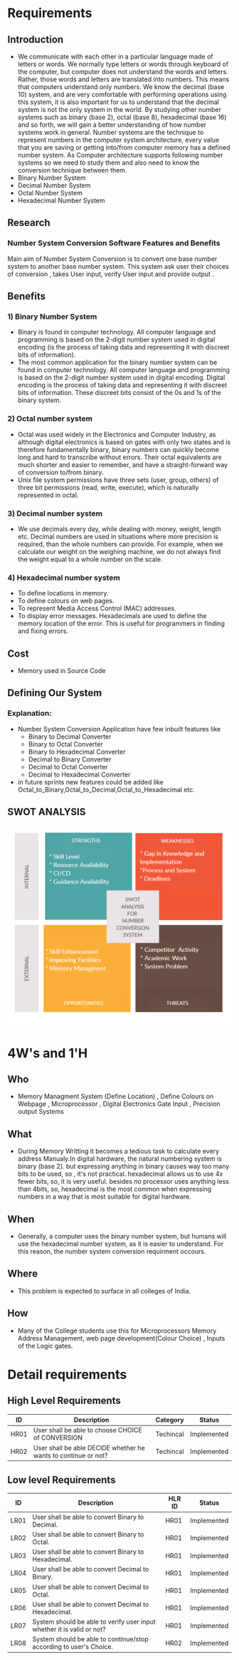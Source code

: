 # Requirements
## Introduction
*  We communicate with each other in a particular language made of letters or words. We normally type letters or words through keyboard of the computer, but computer does not understand the words and letters. Rather, those words and letters are translated into numbers. This means that computers understand only numbers. We know the decimal (base 10) system, and are very comfortable with performing operations using this system, it is also important for us to understand that the decimal system is not the only system in the world. By studying other number systems such as binary (base 2), octal (base 8), hexadecimal (base 16) and so forth, we will gain a better understanding of how number systems work in general. Number systems are the technique to represent numbers in the computer system architecture, every value that you are saving or getting into/from computer memory has a defined number system. As Computer architecture supports following number systems so we need to study them and also need to know the conversion technique between them.
*  Binary Number System
*  Decimal Number System
*  Octal Number System
*  Hexadecimal Number System
## Research
### Number System Conversion Software Features and Benefits
Main aim of Number System Conversion is to convert one base number system to another base number system. This system ask user their choices of conversion , takes User input, verify User input and provide output .
## Benefits
### 1) Binary Number System
*  Binary is found in computer technology. All computer language and programming is based on the 2-digit number system used in digital encoding (is the process of taking data and representing it with discreet bits of information).
*  The most common application for the binary number system can be found in computer technology. All computer language and programming is based on the 2-digit number system used in digital encoding. Digital encoding is the process of taking data and representing it with discreet bits of information. These discreet bits consist of the 0s and 1s of the binary system.
### 2) Octal number system
*  Octal was used widely in the Electronics and Computer Industry, as although digital electronics is based on gates with only two states and is therefore fundamentally binary, binary numbers can quickly become long and hard to transcribe without errors. Their octal equivalents are much shorter and easier to remember, and have a straight-forward way of conversion to/from binary.
*  Unix file system permissions have three sets (user, group, others) of three bit permissions (read, write, execute), which is naturally represented in octal.
### 3) Decimal number system
* We use decimals every day, while dealing with money, weight, length etc. Decimal numbers are used in situations where more precision is required, than the whole numbers can provide. For example, when we calculate our weight on the weighing machine, we do not always find the weight equal to a whole number on the scale.
### 4) Hexadecimal number system
*  To define locations in memory.
*  To define colours on web pages.
*  To represent Media Access Control (MAC) addresses.
*  To display error messages. Hexadecimals are used to define the memory location of the error.  This is useful for programmers in finding and fixing errors.
## Cost
*  Memory used in Source Code
## Defining Our System
### Explanation:
*  Number System Conversion Application have few inbuilt features like
    *  Binary to Decimal Converter
    *  Binary to Octal Converter
    *  Binary to Hexadecimal Converter
    *  Decimal to Binary Converter
    *  Decimal to Octal Converter
    *  Decimal to Hexadecimal Converter
*  in future sprints new features could be added like Octal_to_Binary,Octal_to_Decimal,Octal_to_Hexadecimal etc.

## SWOT ANALYSIS
![SWOT Analysis](https://github.com/Prapti312/Mini_Project/blob/main/1_Requirements/swot_analysis.jpg)

# 4W&#39;s and 1&#39;H

## Who
*  Memory Managment System (Define Location) , Define Colours on Webpage , Microprocessor , Digital Electronics Gate Input , Precision output Systems 

## What
*  During Memory Writting it becomes a tedious task to calculate every address Manualy.In digital hardware, the natural numbering system is binary (base 2). but expressing anything in binary causes way too many bits to be used, so , it's not practical. hexadecimal allows us to use 4x fewer bits, so, it is very useful. besides no processor uses anything less than 4bits, so, hexadecimal is the most common when expressing numbers in a way that is most suitable for digital hardware.

## When
*  Generally, a computer uses the binary number system, but humans will use the hexadecimal number system, as it is easier to understand. For this reason, the number system conversion requirment occours.

## Where
*  This problem is expected to surface in all colleges of India.

## How
*  Many of the College students use this for Microprocessors Memory Address Management, web page development(Colour Choice) , Inputs of the Logic gates.  
# Detail requirements
## High Level Requirements
| ID | Description | Category | Status |
| ----- | ----- | ------- | --------- |
| HR01 | User shall be able to choose CHOICE of CONVERSION | Techincal | Implemented |
| HR02 | User shall be able DECIDE whether he wants to continue or not?| Techincal | Implemented |

##  Low level Requirements
| ID | Description | HLR ID | Status |
| ------ | --------- | ------ |------- |
| LR01 | User shall be able to convert Binary to Decimal. | HR01 |  Implemented |
| LR02 | User shall be able to convert Binary to Octal. | HR01 |  Implemented |
| LR03 | User shall be able to convert Binary to Hexadecimal.| HR01 |  Implemented | 
| LR04 | User shall be able to convert Decimal to Binary. | HR01 |  Implemented |
| LR05 | User shall be able to convert Decimal to Octal. | HR01 |  Implemented |
| LR06 | User shall be able to convert Decimal to Hexadecimal. | HR01 | Implemented |
| LR07 | System should be able to verify user input whether it is valid or not? |  HR01 | Implemented |
| LR08 | System should be able to continue/stop according to user's Choice. | HR02 | Implemented |
